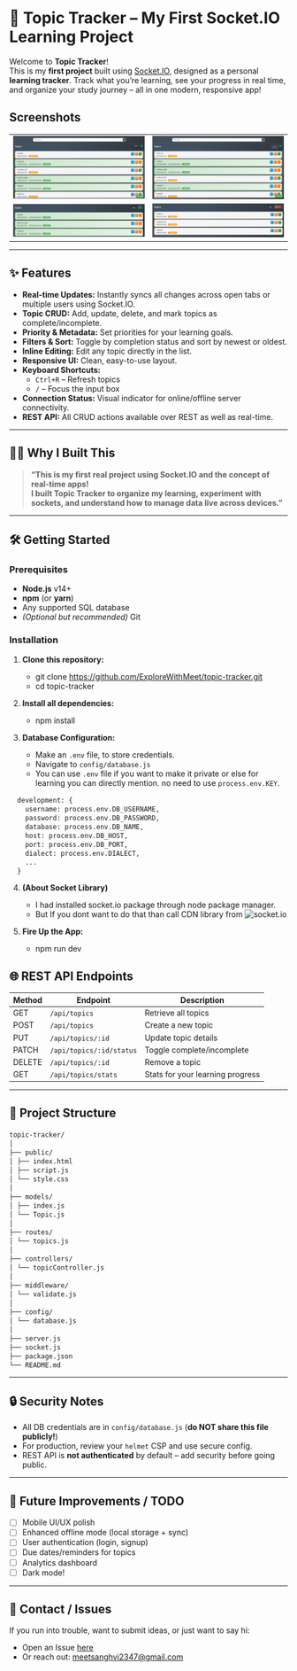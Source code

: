 # 🚀 Topic Tracker – My First Socket.IO Learning Project

Welcome to **Topic Tracker**!  
This is my **first project** built using [Socket.IO](https://socket.io/), designed as a personal **learning tracker**. Track what you’re learning, see your progress in real time, and organize your study journey – all in one modern, responsive app!

## Screenshots
<table>
  <tr>
    <td><img src="public/assets/SS1.png" alt="SS1" width="500"/></td>
    <td><img src="public/assets/SS2.png" alt="SS2" width="500"/></td>
  </tr>
  <tr>
    <td><img src="public/assets/SS3.png" alt="SS3" width="500"/></td>
    <td><img src="public/assets/SS4.png" alt="SS4" width="500"/></td>
  </tr>
</table>

---

## ✨ Features

- **Real-time Updates:** Instantly syncs all changes across open tabs or multiple users using Socket.IO.
- **Topic CRUD:** Add, update, delete, and mark topics as complete/incomplete.
- **Priority & Metadata:** Set priorities for your learning goals.
- **Filters & Sort:** Toggle by completion status and sort by newest or oldest.
- **Inline Editing:** Edit any topic directly in the list.
- **Responsive UI:** Clean, easy-to-use layout.
- **Keyboard Shortcuts:**
  - `Ctrl+R` – Refresh topics
  - `/` – Focus the input box
- **Connection Status:** Visual indicator for online/offline server connectivity.
- **REST API:** All CRUD actions available over REST as well as real-time.

---

## 🧑‍💻 Why I Built This

> **“This is my first real project using Socket.IO and the concept of real-time apps!  
> I built Topic Tracker to organize my learning, experiment with sockets, and understand how to manage data live across devices.”**

---

## 🛠️ Getting Started

### Prerequisites

- **Node.js** v14+
- **npm** (or **yarn**)
- Any supported SQL database
- _(Optional but recommended)_ Git

### Installation

1. **Clone this repository:**

   - git clone https://github.com/ExploreWithMeet/topic-tracker.git  
   - cd topic-tracker

2. **Install all dependencies:**

   - npm install

3. **Database Configuration:**

   - Make an `.env` file, to store credentials.
   - Navigate to `config/database.js`
   - You can use `.env` file if you want to make it private or else for learning you can directly mention. no need to use `process.env.KEY`.

```
  development: {
    username: process.env.DB_USERNAME,
    password: process.env.DB_PASSWORD,
    database: process.env.DB_NAME,
    host: process.env.DB_HOST,
    port: process.env.DB_PORT,
    dialect: process.env.DIALECT,
    ...
  }
  ```

4. **(About Socket Library)**

   - I had installed socket.io package through node package manager.
   - But If you dont want to do that than call CDN library from ![socket.io](https://socket.io/docs/v4/client-installation/)

5. **Fire Up the App:**

   - npm run dev

## 🌐 REST API Endpoints

| Method | Endpoint                 | Description                      |
| ------ | ------------------------ | -------------------------------- |
| GET    | `/api/topics`            | Retrieve all topics              |
| POST   | `/api/topics`            | Create a new topic               |
| PUT    | `/api/topics/:id`        | Update topic details             |
| PATCH  | `/api/topics/:id/status` | Toggle complete/incomplete       |
| DELETE | `/api/topics/:id`        | Remove a topic                   |
| GET    | `/api/topics/stats`      | Stats for your learning progress |

---

## 🧩 Project Structure
```
topic-tracker/
│
├── public/
│ ├── index.html 
│ ├── script.js 
│ └── style.css 
│
├── models/
│ ├── index.js 
│ └── Topic.js 
│
├── routes/
│ └── topics.js 
│
├── controllers/
│ └── topicController.js 
│
├── middleware/
│ └── validate.js 
│
├── config/
│ └── database.js 
│
├── server.js 
├── socket.js 
├── package.json
└── README.md
```
---

## 🔒 Security Notes

- All DB credentials are in `config/database.js` (**do NOT share this file publicly!**)
- For production, review your `helmet` CSP and use secure config.
- REST API is **not authenticated** by default – add security before going public.

---

## 📝 Future Improvements / TODO

- [ ] Mobile UI/UX polish
- [ ] Enhanced offline mode (local storage + sync)
- [ ] User authentication (login, signup)
- [ ] Due dates/reminders for topics
- [ ] Analytics dashboard
- [ ] Dark mode!

---

## 📧 Contact / Issues

If you run into trouble, want to submit ideas, or just want to say hi:

- Open an Issue [here](https://github.com/ExploreWithMeet/topic-tracker/issues)
- Or reach out: meetsanghvi2347@gmail.com

